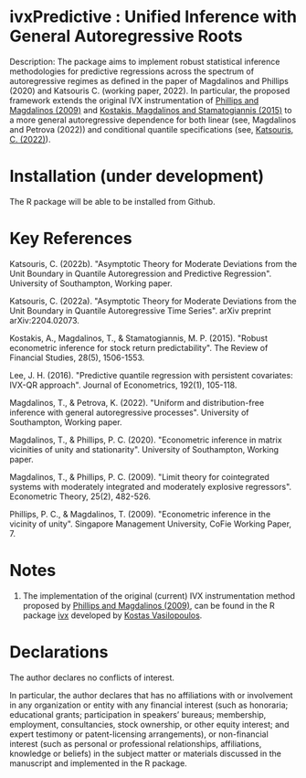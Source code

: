 # ivxPredictive : Unified Inference with General Autoregressive Roots

Description: The package aims to implement robust statistical inference methodologies for predictive regressions across the spectrum of autoregressive regimes as defined in the paper of Magdalinos and Phillips (2020) and Katsouris C. (working paper, 2022). In particular, the proposed framework extends the original IVX instrumentation of [Phillips and Magdalinos (2009)](https://ideas.repec.org/p/skb/wpaper/cofie-06-2009.html) and [Kostakis, Magdalinos and Stamatogiannis (2015)](https://academic.oup.com/rfs/article/28/5/1506/1867633?login=true) to a more general autoregressive dependence for both linear (see, Magdalinos and Petrova (2022)) and conditional quantile specifications (see, [Katsouris, C. (2022)](https://arxiv.org/abs/2204.02073)).  

# Installation (under development) 

The R package will be able to be installed from Github.

# Key References

Katsouris, C. (2022b). "Asymptotic Theory for Moderate Deviations from the Unit Boundary in Quantile Autoregression and Predictive Regression". University of Southampton, Working paper.  

Katsouris, C. (2022a). "Asymptotic Theory for Moderate Deviations from the Unit Boundary in Quantile Autoregressive Time Series". arXiv preprint arXiv:2204.02073.

Kostakis, A., Magdalinos, T., & Stamatogiannis, M. P. (2015). "Robust econometric inference for stock return predictability". The Review of Financial Studies, 28(5), 1506-1553.

Lee, J. H. (2016). "Predictive quantile regression with persistent covariates: IVX-QR approach". Journal of Econometrics, 192(1), 105-118.

Magdalinos, T., & Petrova, K. (2022). "Uniform and distribution-free inference with general autoregressive processes". University of Southampton, Working paper. 

Magdalinos, T., & Phillips, P. C. (2020). "Econometric inference in matrix vicinities of unity and stationarity". University of Southampton, Working paper.  

Magdalinos, T., & Phillips, P. C. (2009). "Limit theory for cointegrated systems with moderately integrated and moderately explosive regressors". Econometric Theory, 25(2), 482-526.

Phillips, P. C., & Magdalinos, T. (2009). "Econometric inference in the vicinity of unity". Singapore Management University, CoFie Working Paper, 7.

# Notes

1. The implementation of the original (current) IVX instrumentation method proposed by [Phillips and Magdalinos (2009)](https://ideas.repec.org/p/skb/wpaper/cofie-06-2009.html), can be found in the R package [ivx](https://github.com/kvasilopoulos/ivx) developed by [Kostas Vasilopoulos](https://github.com/kvasilopoulos).

# Declarations

The author declares no conflicts of interest. 

In particular, the author declares that has no affiliations with or involvement in any organization or entity with any financial interest (such as honoraria; educational grants; participation in speakers’ bureaus; membership, employment, consultancies, stock ownership, or other equity interest; and expert testimony or patent-licensing arrangements), or non-financial interest (such as personal or professional relationships, affiliations, knowledge or beliefs) in the subject matter or materials discussed in the manuscript and implemented in the R package.


